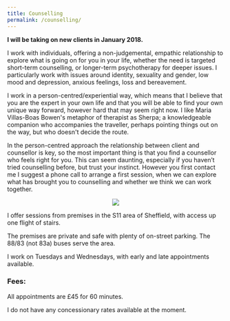 ```yaml
---
title: Counselling
permalink: /counselling/
---
```

**I will be taking on new clients in January 2018.**

I work with individuals, offering a non-judgemental, empathic relationship to explore what is going on for you in your life, whether the need is targeted short-term counselling, or longer-term psychotherapy for deeper issues. I particularly work with issues around identity, sexuality and gender, low mood and depression, anxious feelings, loss and bereavement.

I work in a person-centred/experiential way, which means that I believe that you are the expert in your own life and that you will be able to find your own unique way forward, however hard that may seem right now. I like Maria Villas-Boas Bowen's metaphor of therapist as Sherpa; a knowledgeable companion who accompanies the traveller, perhaps pointing things out on the way, but who doesn't decide the route.

In the person-centred approach the relationship between client and counsellor is key, so the most important thing is that you find a counsellor who feels right for you. This can seem daunting, especially if you haven’t tried counselling before, but trust your instinct. However you first contact me I suggest a phone call to arrange a first session, when we can explore what has brought you to counselling and whether we think we can work together.

<div id="image" class="image" align="center"><img src="{{ "/images/TherapyRoomSmall.jpg" | absolute_url }}" class="centered fit" /></div>

I offer sessions from premises in the S11 area of Sheffield, with access up one flight of stairs.

The premises are private and safe with plenty of on-street parking. The 88/83 (not 83a) buses serve the area. 


I work on Tuesdays and Wednesdays, with early and late appointments available. 
 
### Fees:

All appointments are £45 for 60 minutes.

I do not have any concessionary rates available at the moment.
